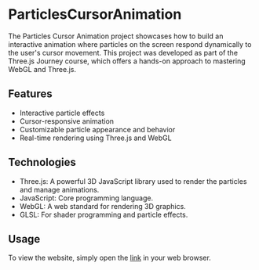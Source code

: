 # ParticlesCursorAnimation
The Particles Cursor Animation project showcases how to build an interactive animation where particles on the screen respond dynamically to the user's cursor movement. This project was developed as part of the Three.js Journey course, which offers a hands-on approach to mastering WebGL and Three.js.

## Features
+ Interactive particle effects
+ Cursor-responsive animation
+ Customizable particle appearance and behavior
+ Real-time rendering using Three.js and WebGL

## Technologies
+ Three.js: A powerful 3D JavaScript library used to render the particles and manage animations.
+ JavaScript: Core programming language.
+ WebGL: A web standard for rendering 3D graphics.
+ GLSL: For shader programming and particle effects.

## Usage
To view the website, simply open the [link](https://anastasiyanikalayeva.github.io/ParticlesCursorAnimation/) in your web browser.